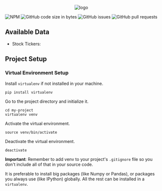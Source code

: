 <div align="center">

![logo](https://github.com/eshinhw/financial-data-crawler/assets/41933169/82a0940b-697c-4a29-9dc5-e26756720e15)

</div>

<div align="center">

![NPM](https://img.shields.io/npm/l/nextjs)
![GitHub code size in bytes](https://img.shields.io/github/languages/code-size/eshinhw/financial-data-crawler)
![GitHub issues](https://img.shields.io/github/issues/eshinhw/financial-data-crawler)
![GitHub pull requests](https://img.shields.io/github/issues-pr/eshinhw/financial-data-crawler)

</div>

## Available Data

- Stock Tickers:

## Project Setup

### Virtual Environment Setup

Install `virtualenv` if not installed in your machine.

```
pip install virtualenv
```

Go to the project directory and initialize it.

```
cd my-project
virtualenv venv
```

Activate the virtual environment.

```
source venv/bin/activate
```

Deactivate the virtual environment.

```
deactivate
```

**Important**: Remember to add venv to your project's `.gitignore` file so you don't include all of that in your source code.

It is preferable to install big packages (like Numpy or Pandas), or packages you always use (like IPython) globally. All the rest can be installed in a `virtualenv`.
